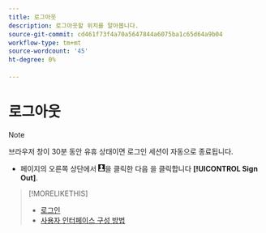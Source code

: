 ```yaml
---
title: 로그아웃
description: 로그아웃할 위치를 알아봅니다.
source-git-commit: cd461f73f4a70a5647844a6075ba1c65d64a9b04
workflow-type: tm+mt
source-wordcount: '45'
ht-degree: 0%

---
```


# 로그아웃

>[!NOTE]
>
>브라우저 창이 30분 동안 유휴 상태이면 로그인 세션이 자동으로 종료됩니다.

* 페이지의 오른쪽 상단에서 ![사용자 프로필](/help/search-social-commerce/assets/user-profile.png "사용자 프로필")을 클릭한 다음 을 클릭합니다 **[!UICONTROL Sign Out]**.

>[!MORELIKETHIS]
>
>* [로그인](log-in.md)
>* [사용자 인터페이스 구성 방법](user-interface.md)

